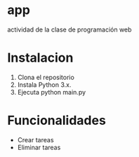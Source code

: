 # app
actividad de la clase de programación web

# Instalacion
1. Clona el repositorio
2. Instala Python 3.x.
3. Ejecuta python main.py

# Funcionalidades 
- Crear tareas
- Eliminar tareas